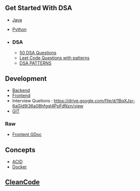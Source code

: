 
## Get Started With DSA

- [Java](Java/README.md)
- [Python](Python/README.md)


- ### DSA
  - [50 DSA Questions](DSA/IMP40Questions.md)
  - [Leet Code Questions with patterns](DSA/LeetCodeQuestions.md)
  - [DSA PATTERNS](https://drive.google.com/file/d/1le20ilgZFn8Jy9RYUPaamOhm-3kpBhao/view?usp=sharing)

## Development 
 - [Backend](Development/Backend/README.md) 
 - [Frontend](Development/Frontend/README.md)
 - Interview Quetions : https://drive.google.com/file/d/1BqXJsr-6aGId9i36a08hfgql4PpFdNzn/view
 - [GIT](https://drive.google.com/file/d/1ZFvKEl7ukW1wx_yAa55gR808eQ9HkUzF/view?usp=sharing)


### Raw

 - [Frontent GDoc](https://docs.google.com/document/d/1WIqeJR5ErsHbdq3EnPLCLoQ-shVLuXszr1YovU7uOrk/edit#heading=h.vbwmq2erehj1)



## Concepts

- [ACID](https://www.instagram.com/p/DMK0a4vJno0/)
- [Docker](https://www.instagram.com/p/DKt9DtnpwLL/)


## [CleanCode](CLEAN_CODE.md)
